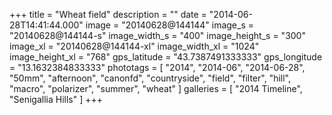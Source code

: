+++
title = "Wheat field"
description = ""
date = "2014-06-28T14:41:44.000"
image = "20140628@144144"
image_s = "20140628@144144-s"
image_width_s = "400"
image_height_s = "300"
image_xl = "20140628@144144-xl"
image_width_xl = "1024"
image_height_xl = "768"
gps_latitude = "43.7387491333333"
gps_longitude = "13.1632384833333"
phototags = [ "2014", "2014-06", "2014-06-28", "50mm", "afternoon", "canonfd", "countryside", "field", "filter", "hill", "macro", "polarizer", "summer", "wheat" ]
galleries = [ "2014 Timeline", "Senigallia Hills" ]
+++
